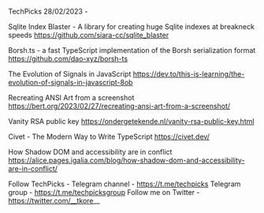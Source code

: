 TechPicks 28/02/2023 -

Sqlite Index Blaster - A library for creating huge Sqlite indexes at breakneck speeds
https://github.com/siara-cc/sqlite_blaster

Borsh.ts - a fast TypeScript implementation of the Borsh serialization format
https://github.com/dao-xyz/borsh-ts

The Evolution of Signals in JavaScript
https://dev.to/this-is-learning/the-evolution-of-signals-in-javascript-8ob

Recreating ANSI Art from a screenshot
https://bert.org/2023/02/27/recreating-ansi-art-from-a-screenshot/

Vanity RSA public key
https://ondergetekende.nl/vanity-rsa-public-key.html

Civet - The Modern Way to Write TypeScript
https://civet.dev/

How Shadow DOM and accessibility are in conflict
https://alice.pages.igalia.com/blog/how-shadow-dom-and-accessibility-are-in-conflict/

Follow TechPicks -
Telegram channel - https://t.me/techpicks
Telegram group - https://t.me/techpicksgroup
Follow me on Twitter - https://twitter.com/__tkore__